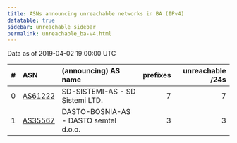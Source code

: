 ```yaml
---
title: ASNs announcing unreachable networks in BA (IPv4)
datatable: true
sidebar: unreachable_sidebar
permalink: unreachable_ba-v4.html
---
```


Data as of 2019-04-02 19:00:00 UTC


<div class="datatable-begin"></div>

|   # | ASN                                    | (announcing) AS name                  |   prefixes |   unreachable /24s |
|----:|:---------------------------------------|:--------------------------------------|-----------:|-------------------:|
|   0 | [AS61222](unreachable_AS61222-v4.html) | SD-SISTEMI-AS - SD Sistemi LTD.       |          7 |                  7 |
|   1 | [AS35567](unreachable_AS35567-v4.html) | DASTO-BOSNIA-AS - DASTO semtel d.o.o. |          3 |                  3 |

<div class="datatable-end"></div>